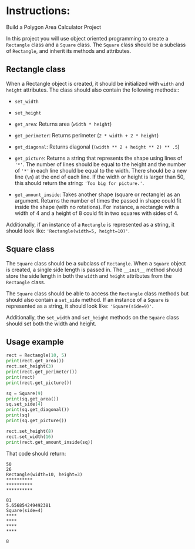 # Instructions:

Build a Polygon Area Calculator Project

In this project you will use object oriented programming to create a `Rectangle` class and a `Square` class. The `Square` class should be a subclass of `Rectangle`, and inherit its methods and attributes.

## Rectangle class

When a Rectangle object is created, it should be initialized with `width` and `height` attributes. The class should also contain the following methods::

- `set_width`

- `set_height`

- `get_area`: Returns area (`width * height`)

- `get_perimeter`: Returns perimeter (`2 * width + 2 * height`)

- `get_diagonal`: Returns diagonal (`(width ** 2 + height ** 2) ** .5`)

- `get_picture`: Returns a string that represents the shape using lines of `'*'`. The number of lines should be equal to the height and the number of `'*'` in each line should be equal to the width. There should be a new line (`\n`) at the end of each line. If the width or height is larger than 50, this should return the string: `'Too big for picture.'`.

- `get_amount_inside`: Takes another shape (square or rectangle) as an argument. Returns the number of times the passed in shape could fit inside the shape (with no rotations). For instance, a rectangle with a width of 4 and a height of 8 could fit in two squares with sides of 4.

Additionally, if an instance of a `Rectangle` is represented as a string, it should look like: `'Rectangle(width=5, height=10)'`.

## Square class

The `Square` class should be a subclass of `Rectangle`. When a `Square` object is created, a single side length is passed in. The `__init__` method should store the side length in both the `width` and `height` attributes from the `Rectangle` class.

The `Square` class should be able to access the `Rectangle` class methods but should also contain a `set_side` method. If an instance of a `Square` is represented as a string, it should look like: `'Square(side=9)'`.

Additionally, the `set_width` and `set_height` methods on the `Square` class should set both the width and height.

## Usage example

```py
rect = Rectangle(10, 5)
print(rect.get_area())
rect.set_height(3)
print(rect.get_perimeter())
print(rect)
print(rect.get_picture())

sq = Square(9)
print(sq.get_area())
sq.set_side(4)
print(sq.get_diagonal())
print(sq)
print(sq.get_picture())

rect.set_height(8)
rect.set_width(16)
print(rect.get_amount_inside(sq))
```

That code should return:

```
50
26
Rectangle(width=10, height=3)
**********
**********
**********

81
5.656854249492381
Square(side=4)
****
****
****
****

8
```